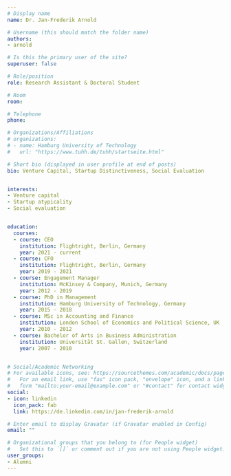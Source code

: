 ```yaml
---
# Display name
name: Dr. Jan-Frederik Arnold

# Username (this should match the folder name)
authors:
- arnold

# Is this the primary user of the site?
superuser: false

# Role/position
role: Research Assistant & Doctoral Student

# Room
room:

# Telephone
phone:

# Organizations/Affiliations
# organizations:
# - name: Hamburg University of Technology
#   url: "https://www.tuhh.de/tuhh/startseite.html"

# Short bio (displayed in user profile at end of posts)
bio: Venture Capital, Startup Distinctiveness, Social Evaluation


interests:
- Venture capital
- Startup atypicality
- Social evaluation


education:
  courses:
  - course: CEO
    institution: Flightright, Berlin, Germany
    year: 2021 - current
  - course: CFO
    institution: Flightright, Berlin, Germany
    year: 2019 - 2021
  - course: Engagement Manager
    institution: McKinsey & Company, Munich, Germany
    year: 2012 - 2019
  - course: PhD in Management
    institution: Hamburg University of Technology, Germany
    year: 2015 - 2018
  - course: MSc in Accounting and Finance
    institution: London School of Economics and Political Science, UK
    year: 2010 - 2012
  - course: Bachelor of Arts in Business Administration
    institution: Universität St. Gallen, Switzerland
    year: 2007 - 2010


# Social/Academic Networking
# For available icons, see: https://sourcethemes.com/academic/docs/page-builder/#icons
#   For an email link, use "fas" icon pack, "envelope" icon, and a link in the
#   form "mailto:your-email@example.com" or "#contact" for contact widget.
social:
- icon: linkedin
  icon_pack: fab
  link: https://de.linkedin.com/in/jan-frederik-arnold

# Enter email to display Gravatar (if Gravatar enabled in Config)
email: ""

# Organizational groups that you belong to (for People widget)
#   Set this to `[]` or comment out if you are not using People widget.
user_groups:
- Alumni
---
```


